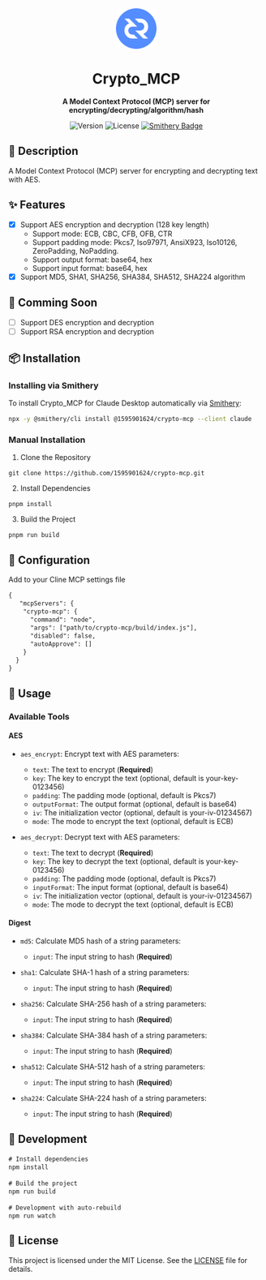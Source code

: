 <div align="center">
    <img src="logo/icon_crypto.png" alt="Crypto_MCP Logo" width="80">
    <h1>Crypto_MCP</h1>
    <p>
        <strong>A Model Context Protocol (MCP) server for encrypting/decrypting/algorithm/hash</strong>
    </p>
    <p>
        <img src="https://img.shields.io/badge/version-1.0.1-blue.svg" alt="Version">
        <img src="https://img.shields.io/badge/license-MIT-green.svg" alt="License">
<a href="https://smithery.ai/server/@1595901624/crypto-mcp"><img alt="Smithery Badge" src="https://smithery.ai/badge/@1595901624/crypto-mcp"></a>
    </p>
</div>

## 📝 Description

A Model Context Protocol (MCP) server for encrypting and decrypting text with AES.

## ✨ Features

- [x] Support AES encryption and decryption (128 key length)
  - Support mode: ECB, CBC, CFB, OFB, CTR
  - Support padding mode: Pkcs7, Iso97971, AnsiX923, Iso10126, ZeroPadding, NoPadding.
  - Support output format: base64, hex
  - Support input format: base64, hex
- [x] Support MD5, SHA1, SHA256, SHA384, SHA512, SHA224 algorithm

## 🔮 Comming Soon

- [ ] Support DES encryption and decryption
- [ ] Support RSA encryption and decryption

## 📦 Installation

### Installing via Smithery

To install Crypto_MCP for Claude Desktop automatically via [Smithery](https://smithery.ai/server/@1595901624/crypto-mcp):

```bash
npx -y @smithery/cli install @1595901624/crypto-mcp --client claude
```

### Manual Installation
1. Clone the Repository

```
git clone https://github.com/1595901624/crypto-mcp.git
```

2. Install Dependencies

```
pnpm install
```

3. Build the Project

```
pnpm run build
```

## 🔧 Configuration

Add to your Cline MCP settings file

```
{
   "mcpServers": {
    "crypto-mcp": {
      "command": "node",
      "args": ["path/to/crypto-mcp/build/index.js"],
      "disabled": false,
      "autoApprove": []
    }
  }
}
```

## 📝 Usage

### Available Tools

#### AES

- `aes_encrypt`: Encrypt text with AES
  parameters:

  - `text`: The text to encrypt (**Required**)
  - `key`: The key to encrypt the text (optional, default is your-key-0123456)
  - `padding`: The padding mode (optional, default is Pkcs7)
  - `outputFormat`: The output format (optional, default is base64)
  - `iv`: The initialization vector (optional, default is your-iv-01234567)
  - `mode`: The mode to encrypt the text (optional, default is ECB)

- `aes_decrypt`: Decrypt text with AES
  parameters:

  - `text`: The text to decrypt (**Required**)
  - `key`: The key to decrypt the text (optional, default is your-key-0123456)
  - `padding`: The padding mode (optional, default is Pkcs7)
  - `inputFormat`: The input format (optional, default is base64)
  - `iv`: The initialization vector (optional, default is your-iv-01234567)
  - `mode`: The mode to decrypt the text (optional, default is ECB)

#### Digest

- `md5`: Calculate MD5 hash of a string
  parameters:

  - `input`: The input string to hash (**Required**)

- `sha1`: Calculate SHA-1 hash of a string
  parameters:

  - `input`: The input string to hash (**Required**)

- `sha256`: Calculate SHA-256 hash of a string
  parameters:

  - `input`: The input string to hash (**Required**)

- `sha384`: Calculate SHA-384 hash of a string
  parameters:

  - `input`: The input string to hash (**Required**)

- `sha512`: Calculate SHA-512 hash of a string
  parameters:

  - `input`: The input string to hash (**Required**)

- `sha224`: Calculate SHA-224 hash of a string
  parameters:

  - `input`: The input string to hash (**Required**)

## 📝 Development

```
# Install dependencies
npm install

# Build the project
npm run build

# Development with auto-rebuild
npm run watch
```

## 📝 License

This project is licensed under the MIT License. See the [LICENSE](LICENSE) file for details.

